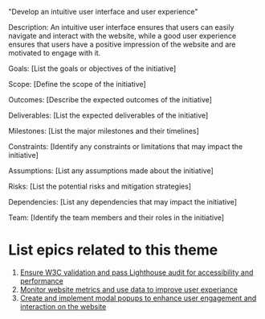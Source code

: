 "Develop an intuitive user interface and user experience"

Description:
An intuitive user interface ensures that users can easily navigate and interact with the website, 
while a good user experience ensures that users have a positive impression of the website and are motivated to engage with it.

Goals: [List the goals or objectives of the initiative]

Scope: [Define the scope of the initiative]

Outcomes: [Describe the expected outcomes of the initiative]

Deliverables: [List the expected deliverables of the initiative]

Milestones: [List the major milestones and their timelines]

Constraints: [Identify any constraints or limitations that may impact the initiative]

Assumptions: [List any assumptions made about the initiative]

Risks: [List the potential risks and mitigation strategies]

Dependencies: [List any dependencies that may impact the initiative]

Team: [Identify the team members and their roles in the initiative]

# List epics related to this theme
1. [Ensure W3C validation and pass Lighthouse audit for accessibility and performance](../../templates/theme/initiatives/epics/epic2.md)
2. [Monitor website metrics and use data to improve user experiance](../../templates/theme/initiatives/epics/epic3.md)
3. [Create and implement modal popups to enhance user engagement and interaction on the website](../../templates/theme/initiatives/epics/epic4.md)
